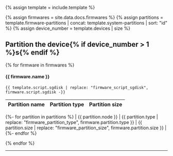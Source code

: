 {% assign template = include.template %}

{% assign firmwares = site.data.docs.firmwares %}
{% assign partitions = template.firmware-partitions | concat: template.system-partitions | sort: "id" %}
{% assign device_number = template.devices | size %}

## Partition the device{% if device_number > 1 %}s{% endif %}

{% for firmware in firmwares %}

#### {{ firmware.name }}

```
{{ template.script.sgdisk | replace: "firmware_script_sgdisk", firmware.script.sgdisk -}}
```

| Partition name | Partition type | Partition size |
| :------------- | :------------- | :------------- |
  {%- for partition in partitions %}
| {{ partition.node }} | {{ partition.type | replace: "firmware_partition_type", firmware.partition.type }} | {{ partition.size | replace: "firmware_partition_size", firmware.partition.size }} |      
  {%- endfor %}

{% endfor %}

---
